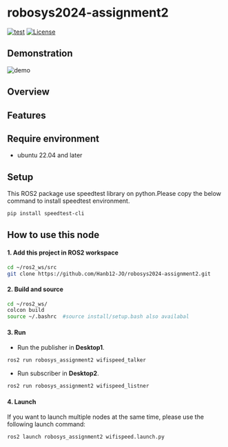 # robosys2024-assignment2
[![test](https://github.com/Hanb12-JO/robosys2024-assignment2/actions/workflows/test.yml/badge.svg)](https://github.com/Hanb12-JO/robosys2024-assignment2/actions/workflows/test.yml)
[![License](https://img.shields.io/badge/License-BSD_3--Clause-blue.svg)](https://opensource.org/licenses/BSD-3-Clause)
## Demonstration
![demo](https://github.com/user-attachments/assets/e783f2af-7583-4594-9ae2-1a2a0af928d3)

## Overview

## Features

## Require environment
  * ubuntu 22.04 and later

## Setup
  This ROS2 package use speedtest library on python.Please copy the below command to install speedtest environment.
```bash
pip install speedtest-cli
```

## How to use this node
#### 1. Add this project in ROS2 workspace
```bash
cd ~/ros2_ws/src
git clone https://github.com/Hanb12-JO/robosys2024-assignment2.git
```
#### 2. Build and source
```bash
cd ~/ros2_ws/
colcon build
source ~/.bashrc  #source install/setup.bash also availabal
```
#### 3. Run
* Run the publisher in **Desktop1**.
```bash
ros2 run robosys_assignment2 wifispeed_talker
```
* Run subscriber in **Desktop2**.
```bash
ros2 run robosys_assignment2 wifispeed_listner
```
#### 4. Launch
If you want to launch multiple nodes at the same time, please use the following launch command: 
```bash
ros2 launch robosys_assignment2 wifispeed.launch.py
```
